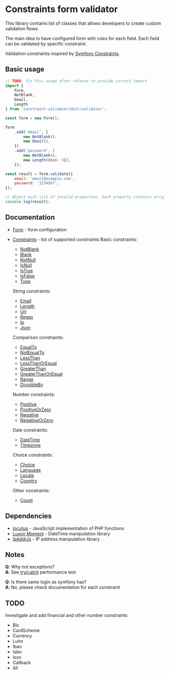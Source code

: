 # Constraints form validator
This library contains list of classes that allows developers to create custom validation flows.

The main idea to have configured form with rules for each field. Each field can be validated by specific constraint.
 
Validation constraints inspired by [Symfony Constraints](https://symfony.com/doc/current/reference/constraints.html).

## Basic usage
```javascript
// TODO: fix this usage after release to provide correct import
import {
    Form,
    NotBlank,
    Email,
    Length
} from 'constraint-validator/dist/validator';

const form = new Form();

form
    .add('email', [
        new NotBlank(),
        new Email(),
    ])
    .add('password', [
        new NotBlank(),
        new Length({min: 6}),
    ]);

const result = form.validate({
    email: 'email@example.com',
    password: '1234567',
});

// Object with list of invalid properties. Each property contains array of errors
console.log(result);
```
## Documentation
- [Form](docs/Form.md) - form configuration
- [Constraints](docs/Constraints.md) - list of supported constraints
  Basic constraints:
  - [NotBlank](docs/Constraints/NotBlank.md)
  - [Blank](docs/Constraints/Blank.md)
  - [NotNull](docs/Constraints/NotNull.md)
  - [IsNull](docs/Constraints/IsNull.md)
  - [IsTrue](docs/Constraints/IsTrue.md)
  - [IsFalse](docs/Constraints/IsFalse.md)
  - [Type](docs/Constraints/Type.md)
  
  String constraints:
  - [Email](docs/Constraints/Email.md)
  - [Length](docs/Constraints/Length.md)
  - [Url](docs/Constraints/Url.md)
  - [Regex](docs/Constraints/Regex.md)
  - [Ip](docs/Constraints/Ip.md)
  - [Json](docs/Constraints/Json.md)
  
  Comparison constraints:
  - [EqualTo](docs/Constraints/EqualTo.md)
  - [NotEqualTo](docs/Constraints/NotEqualTo.md)
  - [LessThan](docs/Constraints/LessThan.md)
  - [LessThanOrEqual](docs/Constraints/LessThanOrEqual.md)
  - [GreaterThan](docs/Constraints/GreaterThan.md)
  - [GreaterThanOrEqual](docs/Constraints/GreaterThanOrEqual.md)
  - [Range](docs/Constraints/Range.md)
  - [DivisibleBy](docs/Constraints/DivisibleBy.md)
  
  Number constraints:
  - [Positive](docs/Constraints/Positive.md)
  - [PositiveOrZero](docs/Constraints/PositiveOrZero.md)
  - [Negative](docs/Constraints/Negative.md)
  - [NegativeOrZero](docs/NegativeOrZero.md)
  
  Date constraints:
  - [DateTime](docs/Constraints/DateTime.md)
  - [Timezone](docs/Constraints/Timezone.md)
  
  Choice constraints:
  - [Choice](docs/Constraints/Choice.md)
  - [Language](docs/Constraints/Language.md)
  - [Locale](docs/Constraints/Locale.md)
  - [Country](docs/Constraints/Country.md)
  
  Other constraints:
  - [Count](docs/Constraints/Count.md)

## Dependencies
- [locutus](https://github.com/kvz/locutus) - JavaScript implementation of PHP functions
- [Luxon Moment](https://github.com/moment/luxon) - DateTime manipulation library
- [IpAddrJs](https://github.com/whitequark/ipaddr.js) - IP address manipulation library

## Notes
**Q**: Why not exceptions?  
**A**: See [try/catch](https://jsperf.com/try-catch-performance-jls/10) performance test

**Q**: Is there same login as symfony has?  
**A**: No, please check documentation for each constraint

## TODO
Investigate and add financial and other number constraints
- Bic
- CardScheme
- Currency
- Luhn
- Iban
- Isbn
- Issn
- Callback
- All


